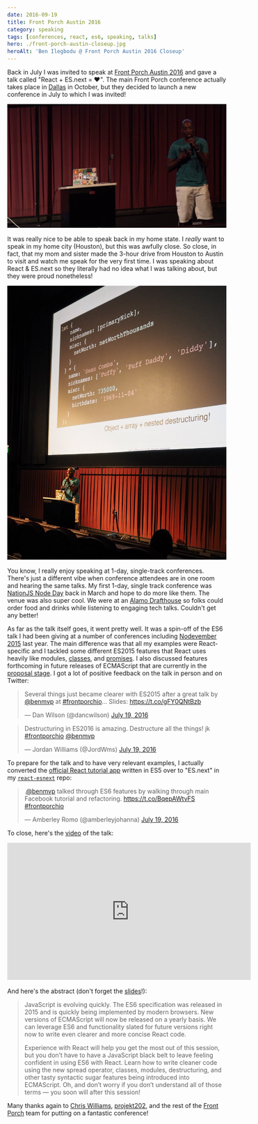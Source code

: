 ```yaml
---
date: 2016-09-19
title: Front Porch Austin 2016
category: speaking
tags: [conferences, react, es6, speaking, talks]
hero: ./front-porch-austin-closeup.jpg
heroAlt: 'Ben Ilegbodu @ Front Porch Austin 2016 Closeup'
---
```


Back in July I was invited to speak at [Front Porch Austin 2016](http://frontporch.io/austin/) and gave a talk called "React + ES.next = ♥". The main Front Porch conference actually takes place in [Dallas](http://frontporch.io/dallas/) in October, but they decided to launch a new conference in July to which I was invited!

![Ben Ilegbodu @ Front Porch Austin 2016 Close-up shot](front-porch-austin-closeup.jpg)

It was really nice to be able to speak back in my home state. I _really_ want to speak in my home city (Houston), but this was awfully close. So close, in fact, that my mom and sister made the 3-hour drive from Houston to Austin to visit and watch me speak for the very first time. I was speaking about React & ES.next so they literally had no idea what I was talking about, but they were proud nonetheless!

![Ben Ilegbodu @ Front Porch Austin 2016 Side Shot](front-porch-austin-side.jpg)

You know, I really enjoy speaking at 1-day, single-track conferences. There's just a different vibe when conference attendees are in one room and hearing the same talks. My first 1-day, single track conference was [NationJS Node Day](/blog/nationjs-nodeday-2016/) back in March and hope to do more like them. The venue was also super cool. We were at an [Alamo Drafthouse](https://drafthouse.com/theater/south-lamar) so folks could order food and drinks while listening to engaging tech talks. Couldn't get any better!

As far as the talk itself goes, it went pretty well. It was a spin-off of the ES6 talk I had been giving at a number of conferences including [Nodevember 2015](/blog/nodevember-2015/) last year. The main difference was that all my examples were React-specific and I tackled some different ES2015 features that React uses heavily like modules, [classes](/blog/learning-es6-classes/), and [promises](/blog/learning-es6-promises/). I also discussed features forthcoming in future releases of ECMAScript that are currently in the [proposal stage](https://github.com/tc39/proposals). I got a lot of positive feedback on the talk in person and on Twitter:

<blockquote class="twitter-tweet" data-lang="en"><p lang="en" dir="ltr">Several things just became clearer with ES2015 after a great talk by <a href="https://twitter.com/benmvp">@benmvp</a> at <a href="https://twitter.com/hashtag/frontporchio?src=hash">#frontporchio</a>... Slides: <a href="https://t.co/gFY0QNtBzb">https://t.co/gFY0QNtBzb</a></p>&mdash; Dan Wilson (@dancwilson) <a href="https://twitter.com/dancwilson/status/755446019622436864">July 19, 2016</a></blockquote>

<blockquote class="twitter-tweet" data-lang="en"><p lang="en" dir="ltr">Destructuring in ES2016 is amazing. Destructure all the things! jk <a href="https://twitter.com/hashtag/frontporchio?src=hash">#frontporchio</a> <a href="https://twitter.com/benmvp">@benmvp</a></p>&mdash; Jordan Williams (@JordWms) <a href="https://twitter.com/JordWms/status/755438558278582272">July 19, 2016</a></blockquote>

To prepare for the talk and to have very relevant examples, I actually converted the [official React tutorial app](https://facebook.github.io/react/docs/tutorial.html) written in ES5 over to "ES.next" in my [`react-esnext`](https://github.com/benmvp/react-esnext) repo:

<blockquote class="twitter-tweet" data-lang="en"><p lang="en" dir="ltr">.<a href="https://twitter.com/benmvp">@benmvp</a> talked through ES6 features by walking through main Facebook tutorial and refactoring. <a href="https://t.co/BqepAWtvFS">https://t.co/BqepAWtvFS</a> <a href="https://twitter.com/hashtag/frontporchio?src=hash">#frontporchio</a></p>&mdash; Amberley Romo (@amberleyjohanna) <a href="https://twitter.com/amberleyjohanna/status/755445365390716928">July 19, 2016</a></blockquote>

To close, here's the [video](https://www.youtube.com/watch?v=Fs4bJr1b7UU&list=PLQ0rErbcJANon4Dyy32o2EZnhHr-VWqhL&index=3) of the talk:

<iframe width="560" height="315" src="https://www.youtube.com/embed/Fs4bJr1b7UU" frameborder="0" allowfullscreen></iframe>

And here's the abstract (don't forget the [slides](https://slides.benmvp.com/2016/frontporch/react-esnext)!):

> JavaScript is evolving quickly. The ES6 specification was released in 2015 and is quickly being implemented by modern browsers. New versions of ECMAScript will now be released on a yearly basis. We can leverage ES6 and functionality slated for future versions right now to write even clearer and more concise React code.
>
> Experience with React will help you get the most out of this session, but you don’t have to have a JavaScript black belt to leave feeling confident in using ES6 with React. Learn how to write cleaner code using the new spread operator, classes, modules, destructuring, and other tasty syntactic sugar features being introduced into ECMAScript. Oh, and don’t worry if you don’t understand all of those terms — you soon will after this session!

Many thanks again to [Chris Williams](https://twitter.com/amboy00), [projekt202](https://projekt202.com/), and the rest of the [Front Porch](http://frontporch.io/) team for putting on a fantastic conference!
